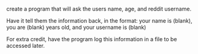 create a program that will ask the users name, age, and reddit username. 

Have it tell them the information back, in the format:
your name is (blank), you are (blank) years old, and your username is (blank)

For extra credit, have the program log this information in a file to be accessed later.

